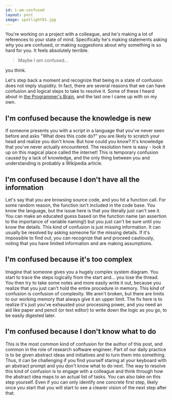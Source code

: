 ```yaml
---
id: i-am-confused
layout: post
image: spotlight01.jpg
---
```


You're working on a project with a colleague, and he's making a lot of references to your
state of mind. Specifically he's making statements asking why you are confused, or making
suggestions about why something is so hard for you. It feels absolutely terrible.

> Maybe I _am_ confused...

you think.

Let's step back a moment and recognize that being in a state of confusion does
not imply stupidity. In fact, there are several reasons that we can have confusion
and logical steps to take to resolve it. Some of these I heard about in <a href="https://www.manning.com/books/the-programmers-brain" target="_blank">the Programmer's Brain</a>, and the last one I came up with on my own.

## I'm confused because the knowledge is new

If someone presents you with a script in a language that you've never seen before and asks "What does this code do?"
you are likely to scratch your head and realize you don't know. But how could you know? It's knowledge that you've
never actually encountered. The resolution here is easy - look it up on this magical place called the internet!
This is temporary confusion caused by a lack of knowledge, and the only thing between you and understanding
is probably a Wikipedia article.

## I'm confused because I don't have all the information

Let's say that you are browsing source code, and you hit a function call.
For some random reason, the function isn't included in the code base.
You know the language, but the issue here is that you literally just can't see it.
You can make an educated guess based on the function name (an assertion to the importance
of variable naming!) but you just can't be sure until you know the details.
This kind of confusion is just missing information. It can usually be resolved by asking
someone for the missing details. If it's impossible to find out, you can recognize that
and proceed cautiously, noting that you have limited information and are making assumptions.

## I'm confused because it's too complex

Imagine that someone gives you a hugely complex system diagram. You start to trace
the steps logically from the start and... you lose the thread. You then try to take
some notes and more easily write it out, because you realize that you just can't hold
the entire procedure in memory. This kind of confusion is confusion of complexity.
We aren't broken, but there are limits to our working memory that always give it an upper limit.
The fix here is to realize it's just you've exhausted your processing power, and you need
an aid like paper and pencil (or text editor) to write down the logic as you go, to be easily
digested later.

## I'm confused because I don't know what to do

This is the most common kind of confusion for the author of this post, and common
in the role of research software engineer. Part of our daily practice is to be given
abstract ideas and initiatives and to turn them into something. Thus, it can be challenging
if you find yourself staring at your keyboard with an abstract prompt and you don't know what to do next.
The way to resolve this kind of confusion is to engage with a colleague and think through how
the abstract idea maps to an actual list of tasks. You can also take on this step yourself.
Even if you can only identify one concrete first step, likely once you start that you
will start to see a clearer vision of the next step after that.
